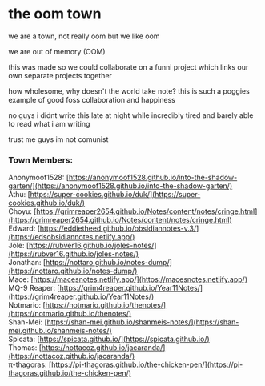 # the oom town

we are a town, not really oom but we like oom

we are out of memory (OOM)

this was made so we could collaborate on a funni project which links our own separate projects together

how wholesome, why doesn't the world take note? this is such a poggies example of good foss collaboration and happiness

no guys i didnt write this late at night while incredibly tired and barely able to read what i am writing


trust me guys im not comunist  

### Town Members:  
Anonymoof1528: [https://anonymoof1528.github.io/into-the-shadow-garten/](https://anonymoof1528.github.io/into-the-shadow-garten/)  
Athu: [https://super-cookies.github.io/duk/](https://super-cookies.github.io/duk/)  
Choyu: [https://grimreaper2654.github.io/Notes/content/notes/cringe.html](https://grimreaper2654.github.io/Notes/content/notes/cringe.html)  
Edward: [https://eddietheed.github.io/obsidiannotes-v.3/](https://edsobsidiannotes.netlify.app/)  
Jole: [https://rubver16.github.io/joles-notes/](https://rubver16.github.io/joles-notes/)  
Jonathan: [https://nottaro.github.io/notes-dump/](https://nottaro.github.io/notes-dump/)  
Mace: [https://macesnotes.netlify.app/](https://macesnotes.netlify.app/)  
MQ-9 Reaper: [https://grim4reaper.github.io/Year11Notes/](https://grim4reaper.github.io/Year11Notes/)  
Notmario: [https://notmario.github.io/thenotes/](https://notmario.github.io/thenotes/)  
Shan-Mei: [https://shan-mei.github.io/shanmeis-notes/](https://shan-mei.github.io/shanmeis-notes/)  
Spicata: [https://spicata.github.io/](https://spicata.github.io/)  
Thomas: [https://nottacoz.github.io/jacaranda/](https://nottacoz.github.io/jacaranda/)  
π-thagoras: [https://pi-thagoras.github.io/the-chicken-pen/](https://pi-thagoras.github.io/the-chicken-pen/)  
